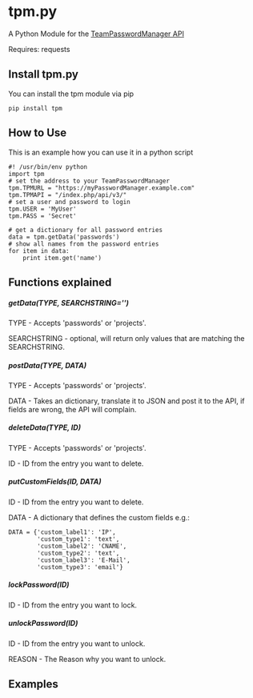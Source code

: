# tpm.py

A Python Module for the [TeamPasswordManager API](http://teampasswordmanager.com/docs/api/)

Requires: requests

## Install tpm.py

You can install the tpm module via pip

    pip install tpm

## How to Use

This is an example how you can use it in a python script

    #! /usr/bin/env python
    import tpm
    # set the address to your TeamPasswordManager
    tpm.TPMURL = "https://myPasswordManager.example.com"
    tpm.TPMAPI = "/index.php/api/v3/"
    # set a user and password to login
    tpm.USER = 'MyUser'
    tpm.PASS = 'Secret'

    # get a dictionary for all password entries
    data = tpm.getData('passwords')
    # show all names from the password entries
    for item in data:
        print item.get('name')

## Functions explained
##### getData(TYPE, SEARCHSTRING='')

TYPE - Accepts 'passwords' or 'projects'.

SEARCHSTRING - optional, will return only values that are matching the SEARCHSTRING.

##### postData(TYPE, DATA)

TYPE - Accepts 'passwords' or 'projects'.

DATA - Takes an dictionary, translate it to JSON and post it to the API, if fields are wrong, the API will complain.

##### deleteData(TYPE, ID)

TYPE - Accepts 'passwords' or 'projects'.

ID - ID from the entry you want to delete.

##### putCustomFields(ID, DATA)

ID - ID from the entry you want to delete.

DATA - A dictionary that defines the custom fields e.g.:

    DATA = {'custom_label1': 'IP',
            'custom_type1': 'text',
            'custom_label2': 'CNAME',
            'custom_type2': 'text',
            'custom_label3': 'E-Mail',
            'custom_type3': 'email'}

##### lockPassword(ID)

ID - ID from the entry you want to lock.

##### unlockPassword(ID)

ID - ID from the entry you want to unlock.

REASON - The Reason why you want to unlock.

## Examples
